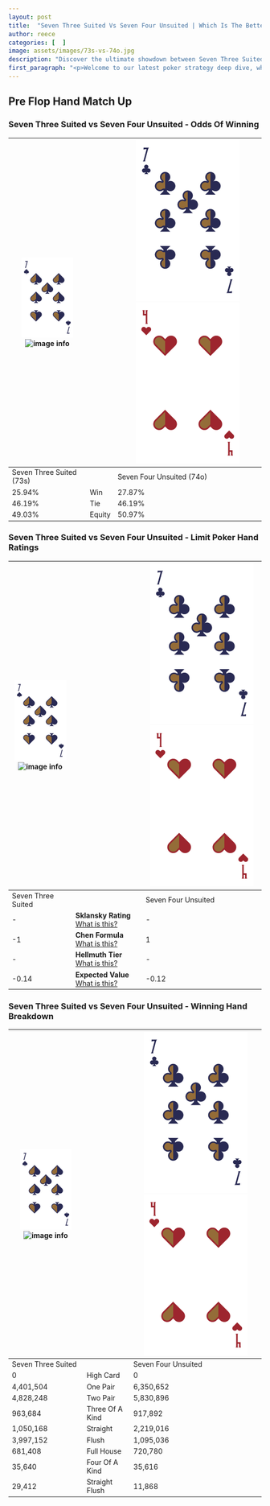 ```yaml
---
layout: post
title:  "Seven Three Suited Vs Seven Four Unsuited | Which Is The Better Hand In Poker? A Complete Guide"
author: reece
categories: [  ]
image: assets/images/73s-vs-74o.jpg
description: "Discover the ultimate showdown between Seven Three Suited and Seven Four Unsuited in poker! Uncover the odds, strategies, and scenarios where one hand triumphs over the other. Get ready to up your poker game with this thrilling analysis."
first_paragraph: "<p>Welcome to our latest poker strategy deep dive, where we're pitting two distinct hands against each other in a high-stakes showdown: Seven Three Suited vs Seven Four Unsuited.</p><p>In the dynamic world of poker, every decision counts, and knowing which hand holds the upper hand is key to your success at the table.</p><p>In this article, we'll dissect these two hands, explore the scenarios where one dominates the other, and equip you with the knowledge to make strategic choices that can tip the odds in your favor.</p><p>Get ready to unravel the intriguing dynamics of these poker hands and elevate your game to new heights.</p>"
---
```




[comment]: # (sp0)

## Pre Flop Hand Match Up

<div class="table hand-ratings" markdown="1"> 



### Seven Three Suited vs Seven Four Unsuited - Odds Of Winning


    
| ![image info](assets/images/hand1/7.png) ![image info](assets/images/hand1/3s.png) |  | ![image info](assets/images/hand2/7.png) ![image info](assets/images/hand2/4o.png) |
| -------- | -------- | -------- |
| Seven Three Suited (73s) |  | Seven Four Unsuited (74o) |
| 25.94% | Win | 27.87% |
| 46.19% | Tie | 46.19% |
| 49.03% | Equity | 50.97% |




[comment]: # (sp1)



### Seven Three Suited vs Seven Four Unsuited - Limit Poker Hand Ratings


    
| ![image info](assets/images/hand1/7.png) ![image info](assets/images/hand1/3s.png) |  | ![image info](assets/images/hand2/7.png) ![image info](assets/images/hand2/4o.png) |
| -------- | -------- | -------- |
| Seven Three Suited |  | Seven Four Unsuited |
| - | **Sklansky Rating** [What is this?](/sklansky-rating-explained) | - |
| -1 | **Chen Formula** [What is this?](/chen-formula-explained) | 1 |
| - | **Hellmuth Tier** [What is this?](/Hellmuth-tier-explained) | - |
| -0.14 | **Expected Value** [What is this?](/expected-value-explained) | -0.12 |




[comment]: # (sp2)



### Seven Three Suited vs Seven Four Unsuited - Winning Hand Breakdown


    
| ![image info](assets/images/hand1/7.png) ![image info](assets/images/hand1/3s.png) |  | ![image info](assets/images/hand2/7.png) ![image info](assets/images/hand2/4o.png) |
| -------- | -------- | -------- |
| Seven Three Suited |  | Seven Four Unsuited |
| 0 | High Card | 0 |
| 4,401,504 | One Pair | 6,350,652 |
| 4,828,248 | Two Pair | 5,830,896 |
| 963,684 | Three Of A Kind | 917,892 |
| 1,050,168 | Straight | 2,219,016 |
| 3,997,152 | Flush | 1,095,036 |
| 681,408 | Full House | 720,780 |
| 35,640 | Four Of A Kind | 35,616 |
| 29,412 | Straight Flush | 11,868 |




[comment]: # (sp3)



</div>

[comment]: # (sp4)



[comment]: # (sp5)

